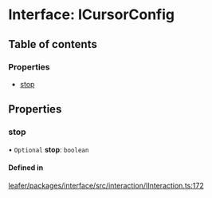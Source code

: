 # Interface: ICursorConfig

## Table of contents

### Properties

- [stop](ICursorConfig.md#stop)

## Properties

### stop

• `Optional` **stop**: `boolean`

#### Defined in

[leafer/packages/interface/src/interaction/IInteraction.ts:172](https://github.com/leaferjs/leafer/blob/27e942d/packages/interface/src/interaction/IInteraction.ts#L172)
